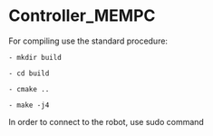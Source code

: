 # Controller_MEMPC

For compiling use the standard procedure:



    - mkdir build

    - cd build

    - cmake ..

    - make -j4

In order to connect to the robot, use sudo command

